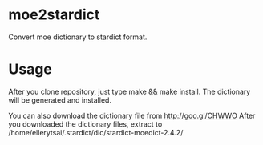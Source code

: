 moe2stardict
============

Convert moe dictionary to stardict format.

Usage
=====
After you clone repository, just type make && make install.
The dictionary will be generated and installed.

You can also download the dictionary file from http://goo.gl/CHWWO
After you downloaded the dictionary files, extract to /home/ellerytsai/.stardict/dic/stardict-moedict-2.4.2/
